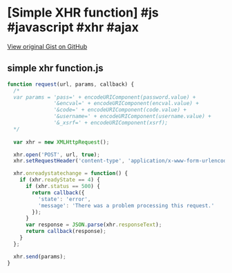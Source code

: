 # [Simple XHR function] #js #javascript #xhr #ajax

[View original Gist on GitHub](https://gist.github.com/Integralist/a66a29561f6544297a5ad41a8208193c)

## simple xhr function.js

```javascript
function request(url, params, callback) {
  /*
  var params = 'pass=' + encodeURIComponent(password.value) +
               '&encval=' + encodeURIComponent(encval.value) +
               '&code=' + encodeURIComponent(code.value) +
               '&username=' + encodeURIComponent(username.value) +
               '&_xsrf=' + encodeURIComponent(xsrf);
  */
  
  var xhr = new XMLHttpRequest();

  xhr.open('POST', url, true);
  xhr.setRequestHeader('content-type', 'application/x-www-form-urlencoded');

  xhr.onreadystatechange = function() {
    if (xhr.readyState == 4) {
      if (xhr.status == 500) {
        return callback({
          'state': 'error',
          'message': 'There was a problem processing this request.'
        });
      }
      var response = JSON.parse(xhr.responseText);
      return callback(response);
    }
  };

  xhr.send(params);
}
```

